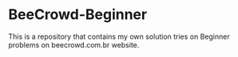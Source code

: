 # BeeCrowd-Beginner
This is a repository that contains my own solution tries on Beginner problems on beecrowd.com.br website.
